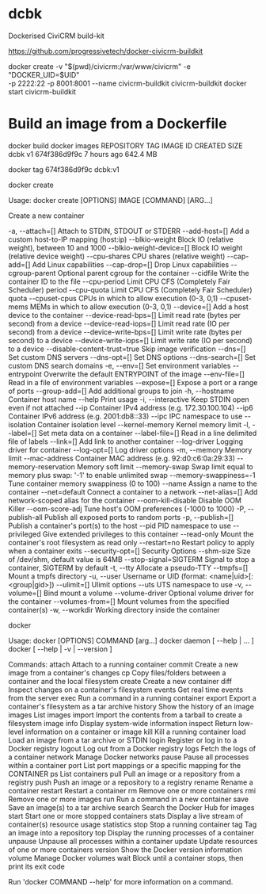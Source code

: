 # dcbk
Dockerised CiviCRM build-kit

https://github.com/progressivetech/docker-civicrm-buildkit

docker create -v "$(pwd)/civicrm:/var/www/civicrm" -e "DOCKER_UID=$UID" \
           -p 2222:22 -p 8001:8001 --name civicrm-buildkit civicrm-buildkit
           docker start civicrm-buildkit


# Build an image from a Dockerfile
docker build
docker images
REPOSITORY          TAG                 IMAGE ID            CREATED             SIZE
dcbk                v1                  674f386d9f9c        7 hours ago         642.4 MB

docker tag 674f386d9f9c dcbk:v1

docker create

Usage:	docker create [OPTIONS] IMAGE [COMMAND] [ARG...]

Create a new container

  -a, --attach=[]                 Attach to STDIN, STDOUT or STDERR
  --add-host=[]                   Add a custom host-to-IP mapping (host:ip)
  --blkio-weight                  Block IO (relative weight), between 10 and 1000
  --blkio-weight-device=[]        Block IO weight (relative device weight)
  --cpu-shares                    CPU shares (relative weight)
  --cap-add=[]                    Add Linux capabilities
  --cap-drop=[]                   Drop Linux capabilities
  --cgroup-parent                 Optional parent cgroup for the container
  --cidfile                       Write the container ID to the file
  --cpu-period                    Limit CPU CFS (Completely Fair Scheduler) period
  --cpu-quota                     Limit CPU CFS (Completely Fair Scheduler) quota
  --cpuset-cpus                   CPUs in which to allow execution (0-3, 0,1)
  --cpuset-mems                   MEMs in which to allow execution (0-3, 0,1)
  --device=[]                     Add a host device to the container
  --device-read-bps=[]            Limit read rate (bytes per second) from a device
  --device-read-iops=[]           Limit read rate (IO per second) from a device
  --device-write-bps=[]           Limit write rate (bytes per second) to a device
  --device-write-iops=[]          Limit write rate (IO per second) to a device
  --disable-content-trust=true    Skip image verification
  --dns=[]                        Set custom DNS servers
  --dns-opt=[]                    Set DNS options
  --dns-search=[]                 Set custom DNS search domains
  -e, --env=[]                    Set environment variables
  --entrypoint                    Overwrite the default ENTRYPOINT of the image
  --env-file=[]                   Read in a file of environment variables
  --expose=[]                     Expose a port or a range of ports
  --group-add=[]                  Add additional groups to join
  -h, --hostname                  Container host name
  --help                          Print usage
  -i, --interactive               Keep STDIN open even if not attached
  --ip                            Container IPv4 address (e.g. 172.30.100.104)
  --ip6                           Container IPv6 address (e.g. 2001:db8::33)
  --ipc                           IPC namespace to use
  --isolation                     Container isolation level
  --kernel-memory                 Kernel memory limit
  -l, --label=[]                  Set meta data on a container
  --label-file=[]                 Read in a line delimited file of labels
  --link=[]                       Add link to another container
  --log-driver                    Logging driver for container
  --log-opt=[]                    Log driver options
  -m, --memory                    Memory limit
  --mac-address                   Container MAC address (e.g. 92:d0:c6:0a:29:33)
  --memory-reservation            Memory soft limit
  --memory-swap                   Swap limit equal to memory plus swap: '-1' to enable unlimited swap
  --memory-swappiness=-1          Tune container memory swappiness (0 to 100)
  --name                          Assign a name to the container
  --net=default                   Connect a container to a network
  --net-alias=[]                  Add network-scoped alias for the container
  --oom-kill-disable              Disable OOM Killer
  --oom-score-adj                 Tune host's OOM preferences (-1000 to 1000)
  -P, --publish-all               Publish all exposed ports to random ports
  -p, --publish=[]                Publish a container's port(s) to the host
  --pid                           PID namespace to use
  --privileged                    Give extended privileges to this container
  --read-only                     Mount the container's root filesystem as read only
  --restart=no                    Restart policy to apply when a container exits
  --security-opt=[]               Security Options
  --shm-size                      Size of /dev/shm, default value is 64MB
  --stop-signal=SIGTERM           Signal to stop a container, SIGTERM by default
  -t, --tty                       Allocate a pseudo-TTY
  --tmpfs=[]                      Mount a tmpfs directory
  -u, --user                      Username or UID (format: <name|uid>[:<group|gid>])
  --ulimit=[]                     Ulimit options
  --uts                           UTS namespace to use
  -v, --volume=[]                 Bind mount a volume
  --volume-driver                 Optional volume driver for the container
  --volumes-from=[]               Mount volumes from the specified container(s)
  -w, --workdir                   Working directory inside the container

docker

Usage: docker [OPTIONS] COMMAND [arg...]
       docker daemon [ --help | ... ]
       docker [ --help | -v | --version ]

Commands:
    attach    Attach to a running container
    commit    Create a new image from a container's changes
    cp        Copy files/folders between a container and the local filesystem
    create    Create a new container
    diff      Inspect changes on a container's filesystem
    events    Get real time events from the server
    exec      Run a command in a running container
    export    Export a container's filesystem as a tar archive
    history   Show the history of an image
    images    List images
    import    Import the contents from a tarball to create a filesystem image
    info      Display system-wide information
    inspect   Return low-level information on a container or image
    kill      Kill a running container
    load      Load an image from a tar archive or STDIN
    login     Register or log in to a Docker registry
    logout    Log out from a Docker registry
    logs      Fetch the logs of a container
    network   Manage Docker networks
    pause     Pause all processes within a container
    port      List port mappings or a specific mapping for the CONTAINER
    ps        List containers
    pull      Pull an image or a repository from a registry
    push      Push an image or a repository to a registry
    rename    Rename a container
    restart   Restart a container
    rm        Remove one or more containers
    rmi       Remove one or more images
    run       Run a command in a new container
    save      Save an image(s) to a tar archive
    search    Search the Docker Hub for images
    start     Start one or more stopped containers
    stats     Display a live stream of container(s) resource usage statistics
    stop      Stop a running container
    tag       Tag an image into a repository
    top       Display the running processes of a container
    unpause   Unpause all processes within a container
    update    Update resources of one or more containers
    version   Show the Docker version information
    volume    Manage Docker volumes
    wait      Block until a container stops, then print its exit code

Run 'docker COMMAND --help' for more information on a command.
